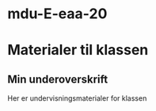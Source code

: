 # mdu-E-eaa-20

# Materialer til klassen

## Min underoverskrift

Her er undervisningsmaterialer for klassen
